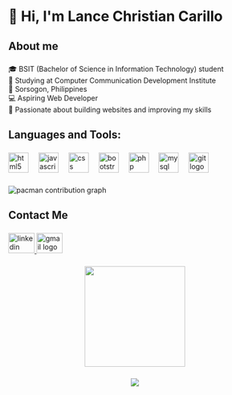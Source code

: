 <h1 align="left">👋 Hi, I'm Lance Christian Carillo</h1>

###

<h2 align="left">About me</h2>

###

<p align="left">🎓 BSIT (Bachelor of Science in Information Technology) student<br>🏫 Studying at Computer Communication Development Institute<br>📍 Sorsogon, Philippines<br>💻 Aspiring Web Developer<br>🚀 Passionate about building websites and improving my skills</p>

###

<h2 align="left">Languages and Tools:</h2>

###

<div align="left">
  <img src="https://cdn.jsdelivr.net/gh/devicons/devicon/icons/html5/html5-original.svg" height="40" alt="html5 logo"  />
  <img width="12" />
  <img src="https://cdn.jsdelivr.net/gh/devicons/devicon/icons/javascript/javascript-original.svg" height="40" alt="javascript logo"  />
  <img width="12" />
  <img src="https://cdn.jsdelivr.net/gh/devicons/devicon/icons/css3/css3-original.svg" height="40" alt="css logo"  />
  <img width="12" />
  <img src="https://cdn.jsdelivr.net/gh/devicons/devicon/icons/bootstrap/bootstrap-original.svg" height="40" alt="bootstrap logo"  />
  <img width="12" />
  <img src="https://cdn.jsdelivr.net/gh/devicons/devicon/icons/php/php-original.svg" height="40" alt="php logo"  />
  <img width="12" />
  <img src="https://cdn.jsdelivr.net/gh/devicons/devicon/icons/mysql/mysql-original.svg" height="40" alt="mysql logo"  />
  <img width="12" />
  <img src="https://cdn.jsdelivr.net/gh/devicons/devicon/icons/git/git-original.svg" height="40" alt="git logo"  />
</div>

###

<picture>
  <source media="(prefers-color-scheme: dark)" srcset="https://raw.githubusercontent.com/Lnzxtn/Lnzxtn/output/pacman-contribution-graph-dark.svg">
  <source media="(prefers-color-scheme: light)" srcset="https://raw.githubusercontent.com/Lnzxtn/Lnzxtn/output/pacman-contribution-graph.svg">
  <img alt="pacman contribution graph" src="https://raw.githubusercontent.com/Lnzxtn/Lnzxtn/output/pacman-contribution-graph.svg">
</picture>

###

<h2 align="left">Contact Me</h2>

###

<div align="left">
  <a href="https://www.linkedin.com/in/lance-christian-carillo-4677b3367/" target="_blank">
    <img src="https://raw.githubusercontent.com/maurodesouza/profile-readme-generator/master/src/assets/icons/social/linkedin/default.svg" width="52" height="40" alt="linkedin logo"  />
  </a>
  <a href="lanzzxtn@gmail.com" target="_blank">
    <img src="https://raw.githubusercontent.com/maurodesouza/profile-readme-generator/master/src/assets/icons/social/gmail/default.svg" width="52" height="40" alt="gmail logo"  />
  </a>
</div>

###

<div align="center">
  <img height="200" src="https://media.giphy.com/media/v1.Y2lkPTc5MGI3NjExdGdwMGc4NjkxNWI5d3NsZHNhdXNtMm9wc2ZvOGxoM2k2emU0bW9pNSZlcD12MV9naWZzX3NlYXJjaCZjdD1n/B4dt6rXq6nABilHTYM/giphy.gif"  />
</div>

###

<div align="center">
  <img src="https://visitor-badge.laobi.icu/badge?page_id=Lnzxtn.Lnzxtn&"  />
</div>

###
